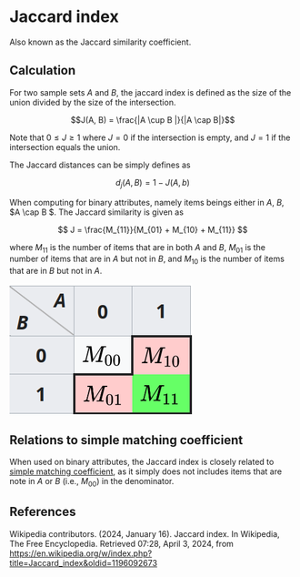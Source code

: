 # Jaccard index

Also known as the Jaccard similarity coefficient.

## Calculation

For two sample sets $A$ and $B$, the jaccard index is defined as the
size of the union divided by the size of the intersection.

$$J(A, B) = \frac{|A \cup B |}{|A \cap B|}$$

Note that $0 \le J \ge 1$ where $J=0$ if the intersection is empty, and
$J=1$ if the intersection equals the union.


The Jaccard distances can be simply defines as

$$ d_{j}(A, B) = 1 - J(A, b) $$

When computing for binary attributes, namely items beings either in $A$,
$B$, $A \cap B $. The Jaccard similarity is given as

$$ J = \frac{M_{11}}{M_{01} + M_{10} + M_{11}} $$

where $M_{11}$ is the number of items that are in both $A$ and $B$, $M_{01}$
is the number of items that are in $A$ but not in $B$, and $M_{10}$ is the
number of items that are in $B$ but not in $A$.

![binary matrix](binary_matrix.png)

## Relations to simple matching coefficient

When used on binary attributes, the Jaccard index is closely related to 
[simple matching coefficient](../104), as it simply does
not includes items that are note in $A$ or $B$ (i.e., $M_{00}$) in the
denominator.

## References

Wikipedia contributors. (2024, January 16). Jaccard index. In Wikipedia, The Free Encyclopedia. Retrieved 07:28, April 3, 2024, from <https://en.wikipedia.org/w/index.php?title=Jaccard_index&oldid=1196092673>
